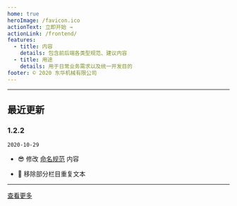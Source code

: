 ```yaml
---
home: true
heroImage: /favicon.ico
actionText: 立即开始 →
actionLink: /frontend/
features:
  - title: 内容
    details: 包含前后端各类型规范、建议内容
  - title: 用途
    details: 用于日常业务需求以及统一开发目的
footer: © 2020 东华机械有限公司
---
```


---

## 最近更新

### 1.2.2

`2020-10-29`

- 😎 修改 [命名规范](/frontend/Name.html#classname-命名) 内容

- 🥱 移除部分栏目重复文本

---

[查看更多](/Update.html)
